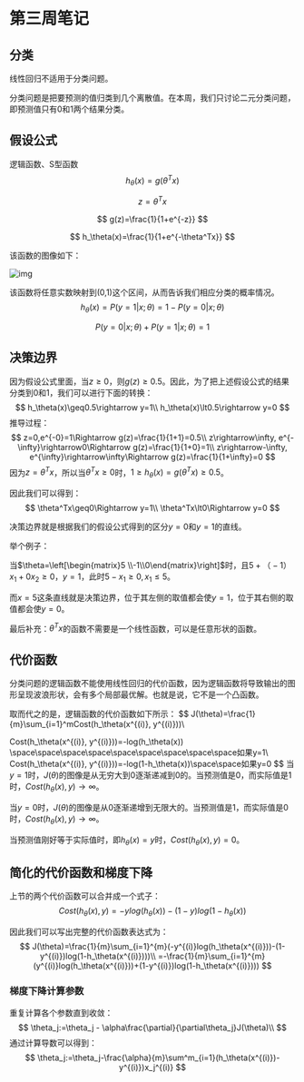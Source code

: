 # 第三周笔记

## 分类

线性回归不适用于分类问题。

分类问题是把要预测的值归类到几个离散值。在本周，我们只讨论二元分类问题，即预测值只有0和1两个结果分类。

## 假设公式

逻辑函数、S型函数
$$
h_\theta(x)=g(\theta^Tx)
$$

$$
z=\theta^Tx
$$

$$
g(z)=\frac{1}{1+e^{-z}}
$$

$$
h_\theta(x)=\frac{1}{1+e^{-\theta^Tx}}
$$

该函数的图像如下：

![img](https://d3c33hcgiwev3.cloudfront.net/imageAssetProxy.v1/1WFqZHntEead-BJkoDOYOw_2413fbec8ff9fa1f19aaf78265b8a33b_Logistic_function.png?expiry=1597708800000&hmac=mK6jKwrI-Vy1hAiDuUJytsTyNRiLvXOGMbXF7m6MnJo)

该函数将任意实数映射到(0,1)这个区间，从而告诉我们相应分类的概率情况。
$$
h_\theta(x) = P(y=1|x;\theta)=1-P(y=0|x;\theta)
$$

$$
P(y=0|x;\theta)+P(y=1|x;\theta)=1
$$

## 决策边界

因为假设公式里面，当$z\geq0$，则$g(z)\geq0.5$。因此，为了把上述假设公式的结果分类到0和1，我们可以进行下面的转换：
$$
h_\theta(x)\geq0.5\rightarrow y=1\\
h_\theta(x)\lt0.5\rightarrow y=0
$$
推导过程：
$$
z=0,e^{-0}=1\Rightarrow g(z)=\frac{1}{1+1}=0.5\\
z\rightarrow\infty, e^{-\infty}\rightarrow0\Rightarrow g(z)=\frac{1}{1+0}=1\\
z\rightarrow-\infty, e^{\infty}\rightarrow\infty\Rightarrow g(z)=\frac{1}{1+\infty}=0
$$
因为$z=\theta^Tx$，所以当$\theta^Tx\geq0$时，$1\geq h_\theta(x)= g(\theta^Tx)\geq0.5$。

因此我们可以得到：
$$
\theta^Tx\geq0\Rightarrow y=1\\
\theta^Tx\lt0\Rightarrow y=0
$$


决策边界就是根据我们的假设公式得到的区分$y=0$和$y=1$的直线。

举个例子：

当$\theta=\left[\begin{matrix}5 \\-1\\0\end{matrix}\right]$时，且$5+（-1）x_1+0x_2\geq0$，$y=1$，此时$5-x_1\geq0, x_1\leq5$。

而$x=5$这条直线就是决策边界，位于其左侧的取值都会使$y=1$，位于其右侧的取值都会使$y=0$。

最后补充：$\theta^Tx$的函数不需要是一个线性函数，可以是任意形状的函数。



## 代价函数

分类问题的逻辑函数不能使用线性回归的代价函数，因为逻辑函数将导致输出的图形呈现波浪形状，会有多个局部最优解。也就是说，它不是一个凸函数。

取而代之的是，逻辑函数的代价函数如下所示：
$$
J(\theta)=\frac{1}{m}\sum_{i=1}^mCost(h_\theta(x^{(i)}, y^{(i)}))\\

Cost(h_\theta(x^{(i)}, y^{(i)}))=-log(h_\theta(x)) \space\space\space\space\space\space\space\space\space如果y=1\\
Cost(h_\theta(x^{(i)}, y^{(i)}))=-log(1-h_\theta(x))\space\space如果y=0
$$
当$y=1$时，$J(\theta)$的图像是从无穷大到0逐渐递减到0的。当预测值是0，而实际值是1时，$Cost(h_\theta(x), y)\rightarrow\infty$。

当$y=0$时，$J(\theta)$的图像是从0逐渐递增到无限大的。当预测值是1，而实际值是0时，$Cost(h_\theta(x), y)\rightarrow\infty$。

当预测值刚好等于实际值时，即$h_\theta(x)=y$时，$Cost(h_\theta(x), y)=0$。

## 简化的代价函数和梯度下降

上节的两个代价函数可以合并成一个式子：
$$
Cost(h_\theta(x), y)=-ylog(h_\theta(x))-(1-y)log(1-h_\theta(x))
$$

因此我们可以写出完整的代价函数表达式为：
$$
J(\theta)=\frac{1}{m}\sum_{i=1}^{m}(-y^{(i)}log(h_\theta(x^{(i)}))-(1-y^{(i)})log(1-h_\theta(x^{(i)})))\\
=-\frac{1}{m}\sum_{i=1}^{m}(y^{(i)}log(h_\theta(x^{(i)}))+(1-y^{(i)})log(1-h_\theta(x^{(i)})))
$$

### 梯度下降计算参数

重复计算各个参数直到收敛：
$$
\theta_j:=\theta_j - \alpha\frac{\partial}{\partial\theta_j}J(\theta)\\
$$
通过计算导数可以得到：
$$
\theta_j:=\theta_j-\frac{\alpha}{m}\sum^m_{i=1}(h_\theta(x^{(i)})-y^{(i)})x_j^{(i)}
$$





